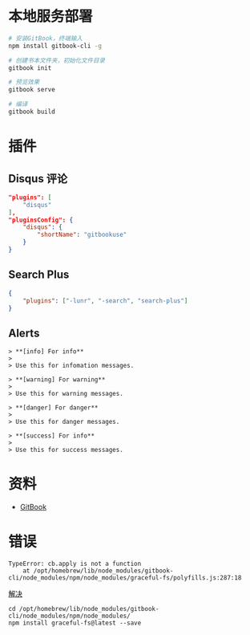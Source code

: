 # 本地服务部署

```sh
# 安装GitBook，终端输入
npm install gitbook-cli -g

# 创建书本文件夹，初始化文件目录
gitbook init

# 预览效果
gitbook serve

# 编译
gitbook build
```
# 插件

## Disqus 评论

```json
"plugins": [
    "disqus"
],
"pluginsConfig": {
    "disqus": {
        "shortName": "gitbookuse"
    }
}
```

## Search Plus

```json
{
    "plugins": ["-lunr", "-search", "search-plus"]
}
```

## Alerts

```shell
> **[info] For info**
>
> Use this for infomation messages.

> **[warning] For warning**
>
> Use this for warning messages.

> **[danger] For danger**
>
> Use this for danger messages.

> **[success] For info**
>
> Use this for success messages.
```

# 资料

* [GitBook](https://chrisniael.gitbooks.io/gitbook-documentation/content/index.html)

# 错误

```
TypeError: cb.apply is not a function
    at /opt/homebrew/lib/node_modules/gitbook-cli/node_modules/npm/node_modules/graceful-fs/polyfills.js:287:18
```

[解决](https://stackoverflow.com/questions/64211386/gitbook-cli-install-error-typeerror-cb-apply-is-not-a-function-inside-graceful)

```
cd /opt/homebrew/lib/node_modules/gitbook-cli/node_modules/npm/node_modules/
npm install graceful-fs@latest --save
```